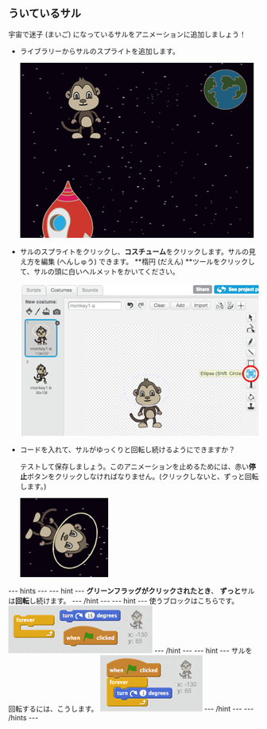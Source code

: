 ## ういているサル

宇宙で迷子 (まいご) になっているサルをアニメーションに追加しましょう！

+ ライブラリーからサルのスプライトを追加します。
    
    ![Adding a monkey sprite](images/space-monkey-sprite.png)

+ サルのスプライトをクリックし、**コスチューム**をクリックします。サルの見え方を編集 (へんしゅう) できます。 **楕円 (だえん) **ツールをクリックして、サルの頭に白いヘルメットをかいてください。
    
    ![Monkey space helmet](images/space-monkey-edit.png)

+ コードを入れて、サルがゆっくりと回転し続けるようにできますか？
    
    テストして保存しましょう。このアニメーションを止めるためには、赤い**停止**ボタンをクリックしなければなりません。(クリックしないと、ずっと回転します。)
    
    ![Blocks for a spinning monkey](images/space-spin-test.png)

\--- hints \--- \--- hint \--- **グリーンフラッグがクリックされたとき**、 **ずっと**サルは**回転**し続けます。 \--- /hint \--- \--- hint \--- 使うブロックはこちらです。 ![Blocks for a spinning monkey](images/space-spin-blocks.png) \--- /hint \--- \--- hint \--- サルを回転するには、こうします。 ![Code for a spinning monkey](images/space-spin-code.png) \--- /hint \--- \--- /hints \---